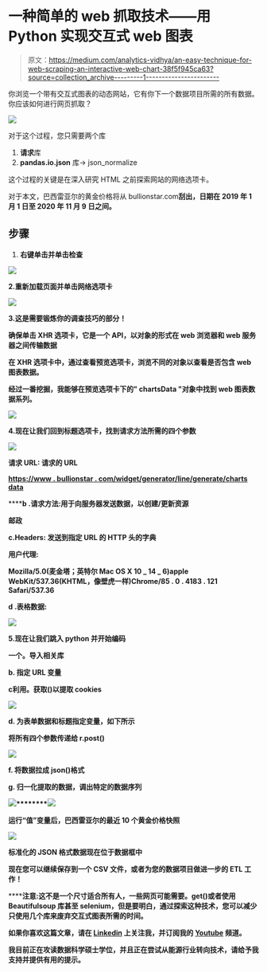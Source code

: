 # 一种简单的 web 抓取技术——用 Python 实现交互式 web 图表

> 原文：<https://medium.com/analytics-vidhya/an-easy-technique-for-web-scraping-an-interactive-web-chart-38f5f945ca63?source=collection_archive---------1----------------------->

你浏览一个带有交互式图表的动态网站，它有你下一个数据项目所需的所有数据。你应该如何进行网页抓取？

![](img/e3168542fd2715d44b69435db4ad7401.png)

对于这个过程，您只需要两个库

1.  **请求**库
2.  **pandas.io.json** 库→ json_normalize

这个过程的关键是在深入研究 HTML 之前探索网站的网络选项卡。

对于本文，巴西雷亚尔的黄金价格将从 bullionstar.com[](https://www.bullionstar.com/charts/?fromIndex=XAU&toIndex=BRL&period=YEAR_3&weightUnit=tr_oz)****刮出，日期在 2019 年 1 月 1 日至 2020 年 11 月 9 日之间。****

## ******步骤******

1.  ****右键单击并单击检查****

****![](img/60819a1b7af0cb62055042b78c675d26.png)****

****2.重新加载页面并单击网络选项卡****

****![](img/a89d503df82321500e33035079284a6d.png)****

****3.这是需要锻炼你的调查技巧的部分！****

****确保单击 XHR 选项卡，它是一个 API，以对象的形式在 web 浏览器和 web 服务器之间传输数据****

****在 XHR 选项卡中，通过查看预览选项卡，浏览不同的对象以查看是否包含 web 图表数据。****

****经过一番挖掘，我能够在预览选项卡下的" **chartsData** "对象中找到 web 图表**数据系列**。****

****![](img/a8dbd98a54ea00cdb10bad7f91a3eba8.png)****

****4.现在让我们回到**标题**选项卡，找到请求方法所需的**四个参数******

****![](img/9b50ce18f5263fb9f3f73eb034963774.png)****

****请求 URL: 请求的 URL****

****[https://www . bullionstar . com/widget/generator/line/generate/charts data](https://www.bullionstar.com/widget/generator/line/generate/chartsData)****

******b .请求方法:**用于向服务器发送数据，以创建/更新资源****

****邮政****

******c.Headers:** 发送到指定 URL 的 HTTP 头的字典****

****用户代理:****

****Mozilla/5.0(麦金塔；英特尔 Mac OS X 10 _ 14 _ 6)apple WebKit/537.36(KHTML，像壁虎一样)Chrome/85 . 0 . 4183 . 121 Safari/537.36****

******d .表格数据:******

****![](img/49606347d9a882da4a530d529639bd88.png)****

****5.现在让我们跳入 python 并开始编码****

******一个**。导入相关库****

******b.** 指定 URL 变量****

******c**利用。获取()以提取 cookies****

****![](img/045ed7eda71998b8bae91f1314f3ba47.png)****

******d.** 为表单数据和标题指定变量，如下所示****

****将所有四个参数传递给 r.post()****

****![](img/193899fb4e3fb775f128ef4f5c973182.png)****

******f.** 将数据拉成 json()格式****

******g.** 归一化提取的数据，调出特定的数据序列****

****![](img/42d3ea53ad85a97ab3afa5d07e2b16aa.png)********![](img/3a319d6cc87f73c56ad43dbec09e11d8.png)****

****运行“值”变量后，巴西雷亚尔的最近 10 个黄金价格快照****

****![](img/c74a635cbcab0e87439fae842189ae26.png)****

****标准化的 JSON 格式数据现在位于数据框中****

****现在您可以继续保存到一个 CSV 文件，或者为您的数据项目做进一步的 ETL 工作！****

******注意:**这不是一个尺寸适合所有人，一些网页可能需要。get()或者使用 Beautifulsoup 库甚至 selenium，但是要明白，通过探索这种技术，您可以减少只使用几个库来废弃交互式图表所需的时间。****

****如果你喜欢这篇文章，请在 [Linkedin](https://www.linkedin.com/in/toyosibamidele/) 上关注我，并订阅我的 [Youtube](https://www.youtube.com/watch?v=jAPcbeBjjoE) 频道。****

****我目前正在攻读数据科学硕士学位，并且正在尝试从能源行业转向技术，请给予我支持并提供有用的提示。****